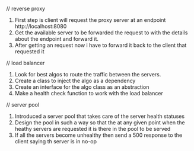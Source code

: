 
// reverse proxy
1. First step is client will request the proxy server at an endpoint http://localhost:8080
2. Get the available server to be forwarded the request to with the details about 
the endpoint and forward it.
3. After getting an request now i have to forward it back to the client that requested it

// load balancer
1. Look for best algos to route the traffic between the servers.
2. Create a class to inject the algo as a dependency
3. Create an interface for the algo class as an abstraction
4. Make a health check function to work with the load balancer

// server pool
1. Introduced a server pool that takes care of the server health statuses
2. Design the pool in such a way so that the at any given point when the heathy servers are requested
it is there in the pool to be served
3. If all the servers become unhealthy then send a 500 response to the client saying th server is in no-op